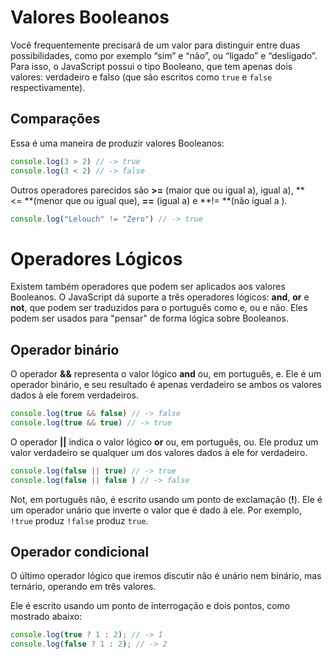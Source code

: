 # Valores Booleanos

Você frequentemente precisará de um valor para distinguir entre duas possibilidades, como por exemplo “sim” e “não”, ou “ligado” e “desligado”. Para isso, o JavaScript possui o tipo Booleano, que tem apenas dois valores: verdadeiro e falso (que são escritos como `true` e `false` respectivamente).

## Comparações

Essa é uma maneira de produzir valores Booleanos:

```js
console.log(3 > 2) // -> true
console.log(3 < 2) // -> false
```

Outros operadores parecidos são **>=** (maior que ou igual a), igual a), **<= **(menor que ou igual que), **==** (igual a) e **!= **(não igual a ).

```js
console.log("Lelouch" != "Zero") // -> true
```

# Operadores Lógicos

Existem também operadores que podem ser aplicados aos valores Booleanos. O JavaScript dá suporte a três operadores lógicos: **and**, **or** e **not**, que podem ser traduzidos para o português como e, ou e não. Eles podem ser usados para "pensar" de forma lógica sobre Booleanos.

## Operador binário

O operador **&&** representa o valor lógico **and** ou, em português, e. Ele é um operador binário, e seu resultado é apenas verdadeiro se ambos os valores dados à ele forem verdadeiros.

```js
console.log(true && false) // -> false
console.log(true && true) // -> true
```

O operador **||** indica o valor lógico **or** ou, em português, ou. Ele produz um valor verdadeiro se qualquer um dos valores dados à ele for verdadeiro.

```js
console.log(false || true) // -> true
console.log(false || false ) // -> false
```

Not, em português não, é escrito usando um ponto de exclamação (**!**). Ele é um operador unário que inverte o valor que é dado à ele. Por exemplo, `!true` produz `!false` produz `true`.

## Operador condicional

O último operador lógico que iremos discutir não é unário nem binário, mas ternário, operando em três valores.

Ele é escrito usando um ponto de interrogação e dois pontos, como mostrado abaixo:

```js
console.log(true ? 1 : 2); // -> 1
console.log(false ? 1 : 2); // -> 2
```